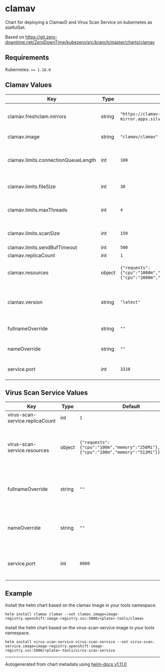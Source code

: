 # clamav

Chart for deploying a ClamavD and Virus Scan Service on kubernetes as statfulSet.

Based on https://git.zero-downtime.net/ZeroDownTime/kubezero/src/branch/master/charts/clamav

## Requirements

Kubernetes: `>= 1.18.0`

## Clamav Values

| Key | Type | Default | Description |
|-----|------|---------|-------------|
| clamav.freshclam.mirrors | string | `"https://clamav-mirror.apps.silver.devops.gov.bc.ca"` | A list of clamav mirrors to be used by the clamav service |
| clamav.image | string | `"clamav/clamav"` | The clamav docker image |
| clamav.limits.connectionQueueLength | int | `100` | Maximum length the queue of pending connections may grow to |
| clamav.limits.fileSize | int | `30` | The largest file size scanable by clamav, in MB |
| clamav.limits.maxThreads | int | `4` | Maximum number of threads running at the same time. |
| clamav.limits.scanSize | int | `150` | The largest scan size permitted in clamav, in MB |
| clamav.limits.sendBufTimeout | int | `500` |  |
| clamav.replicaCount | int | `1` |  |
| clamav.resources | object | `{"requests":{"cpu":"1000m","memory":"1Gi"},"limits":{"cpu":"2000m","memory":"2Gi"}}` | The resource requests and limits for the clamav service |
| clamav.version | string | `"latest"` | The clamav docker image version - defaults to .Chart.appVersion |
| fullnameOverride | string | `""` | override the full name of the clamav chart |
| nameOverride | string | `""` | override the name of the clamav chart |
| service.port | int | `3310` | The port to be used by the clamav service |

## Virus Scan Service Values

| Key | Type | Default | Description |
|-----|------|---------|-------------|
| virus-scan-service.replicaCount | int | `1` |  |
| virus-scan-service.resources | object | `{"requests":{"cpu":"100m","memory":"256Mi"},"limits":{"cpu":"100m","memory":"512Mi"}}` | The resource requests and limits for the virus scan service |
| fullnameOverride | string | `""` | override the full name of the virus scan service chart |
| nameOverride | string | `""` | override the name of the virus scan service chart |
| service.port | int | `8080` | The port to be used by the virus scan service |

## Example

Install the helm chart based on the clamav image in your tools namespace.

```
helm install clamav clamav --set clamav.image=image-registry.openshift-image-registry.svc:5000/<plate>-tools/clamav
```

Install the helm chart based on the virus-scan-service image in your tools namespace.

```
helm install virus-scan-service virus-scan-service --set virus-scan-service.image=image-registry.openshift-image-registry.svc:5000/<plate>-tools/virus-scan-service
```

----------------------------------------------
Autogenerated from chart metadata using [helm-docs v1.11.0](https://github.com/norwoodj/helm-docs/releases/v1.11.0)
